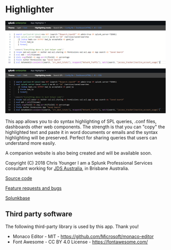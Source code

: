 # Highlighter

![screenshot_light](static/screenshot_light.png)
![screenshot_dark](static/screenshot_dark.png)

This app allows you to do syntax highlighting of SPL queries, .conf files, dashboards other web components.
The strength is that you can "copy" the highlighted text and paste it in word documents or emails and the 
syntax highlighting will be preserved. Perfect for sharing queries that users can understand more easily.

A companion website is also being created and will be available soon.


Copyright (C) 2018 Chris Younger
I am a Splunk Professional Services consultant working for [JDS Australia](https://www.jds.net.au), in Brisbane Australia. 


[Source code](https://github.com/ChrisYounger/highlighter)

[Feature requests and bugs](https://github.com/ChrisYounger/highlighter/issues)

[Splunkbase](https://splunkbase.splunk.com/app/TODO/)



  
## Third party software

The following third-party library is used by this app. Thank you!

* Monaco Editor - MIT - https://github.com/Microsoft/monaco-editor
* Font Awesome - CC BY 4.0 License - https://fontawesome.com/
